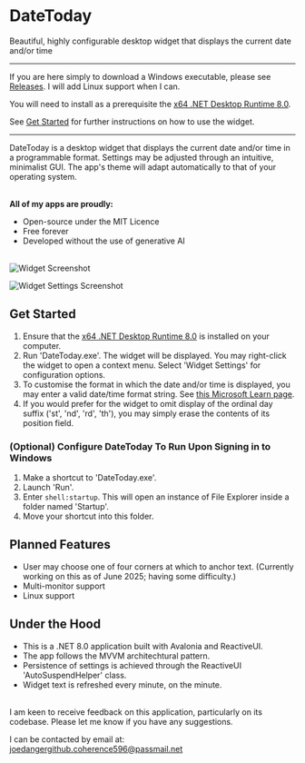 # DateToday
Beautiful, highly configurable desktop widget that displays the current date and/or time

---

If you are here simply to download a Windows executable, please see [Releases](https://github.com/JosiahDanger/DateToday/releases/). I will add Linux support when I can.

You will need to install as a prerequisite the [x64 .NET Desktop Runtime 8.0](https://dotnet.microsoft.com/en-us/download/dotnet/8.0).

See [Get Started](https://github.com/JosiahDanger/DateToday/tree/master?tab=readme-ov-file#get-started) for further instructions on how to use the widget.
  
---

DateToday is a desktop widget that displays the current date and/or time in a programmable format. Settings may be adjusted through an intuitive, minimalist GUI. The app's theme will adapt automatically to that of your operating system.

\
**All of my apps are proudly:**
- Open-source under the MIT Licence
- Free forever
- Developed without the use of generative AI

\
![Widget Screenshot](https://github.com/user-attachments/assets/43626d79-c1b2-4a98-8f4c-03e79050b469)

![Widget Settings Screenshot](https://github.com/user-attachments/assets/23b8b084-291a-4eb9-a0f2-1eb2b60b651e)

## Get Started

1. Ensure that the [x64 .NET Desktop Runtime 8.0](https://dotnet.microsoft.com/en-us/download/dotnet/8.0) is installed on your computer.
2. Run 'DateToday.exe'. The widget will be displayed. You may right-click the widget to open a context menu. Select 'Widget Settings' for configuration options.
3. To customise the format in which the date and/or time is displayed, you may enter a valid date/time format string. See [this Microsoft Learn page](https://learn.microsoft.com/dotnet/standard/base-types/custom-date-and-time-format-strings).
4. If you would prefer for the widget to omit display of the ordinal day suffix ('st', 'nd', 'rd', 'th'), you may simply erase the contents of its position field.

### (Optional) Configure DateToday To Run Upon Signing in to Windows

1. Make a shortcut to 'DateToday.exe'.
2. Launch 'Run'.
3. Enter `shell:startup`. This will open an instance of File Explorer inside a folder named 'Startup'.
4. Move your shortcut into this folder.

## Planned Features
- User may choose one of four corners at which to anchor text. 
(Currently working on this as of June 2025; having some difficulty.)
- Multi-monitor support
- Linux support
    
## Under the Hood
- This is a .NET 8.0 application built with Avalonia and ReactiveUI.
- The app follows the MVVM architechtural pattern.
- Persistence of settings is achieved through the ReactiveUI 'AutoSuspendHelper' class.
- Widget text is refreshed every minute, on the minute.

\
I am keen to receive feedback on this application, particularly on its codebase. Please let me know if you have any suggestions.

I can be contacted by email at: joedangergithub.coherence596@passmail.net
